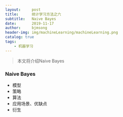 ```yaml
---
layout:     post
title:      统计学习方法之六
subtitle:   Naive Bayes
date:       2019-11-17
author:     bjmsong
header-img: img/machineLearning/machineLearning.png
catalog: true
tags:
    - 机器学习
---
```

>本文将介绍Naive Bayes



### Naive Bayes

- 模型
- 策略
- 算法
- 应用场景、优缺点
- 衍生

### 
